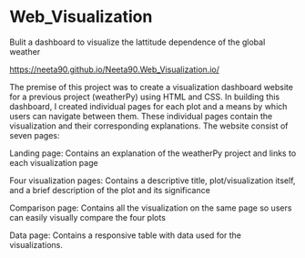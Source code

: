 # Web_Visualization

Bulit a dashboard to visualize the lattitude dependence of the global weather

https://neeta90.github.io/Neeta90.Web_Visualization.io/


The premise of this project was to create a visualization dashboard website for a previous project (weatherPy) using HTML and CSS. In building this dashboard, I created individual pages for each plot and a means by which users can navigate between them. These individual pages contain the visualization and their corresponding explanations. The website consist of seven pages:

Landing page: Contains an explanation of the weatherPy project and links to each visualization page

Four visualization pages: Contains a descriptive title, plot/visualization itself, and a brief description of the plot and its significance

Comparison page: Contains all the visualization on the same page so users can easily visually compare the four plots

Data page: Contains a responsive table with data used for the visualizations.

